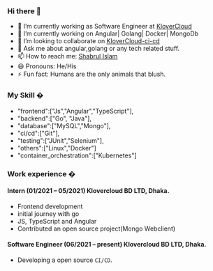   ### Hi there 👋

  - 🔭 I’m currently working as Software Engineer at <a href="https://klovercloud.com/" rel="nofollow">KloverCloud</a>
  - 🌱 I’m currently working on Angular| Golang| Docker| MongoDb
  - 👯 I’m looking to collaborate on <a href="https://github.com/klovercloud-ci-cd" rel="nofollow">KloverCloud-ci-cd</a>
  - 💬 Ask me about angular,golang or any tech related stuff.
  - 📫 How to reach me: <a href="https://www.linkedin.com/in/md-shabrul-islam-235baa194/" rel="nofollow">Shabrul Islam</a>
  - 😄 Pronouns: He/His
  - ⚡ Fun fact: Humans are the only animals that blush.


  ### My Skill �
  - "frontend":["Js","Angular","TypeScript"],
  - "backend":["Go", "Java"],
  - "database":["MySQL","Mongo"],
  - "ci/cd":["Git"],
  - "testing":["JUnit","Selenium"],
  - "others":["Linux","Docker"]
  - "container_orchestration":["Kubernetes"]


### Work experience �
 #### Intern (01/2021 – 05/2021) Klovercloud BD LTD, Dhaka.

- Frontend development
- initial journey with go
- JS, TypeScript and Angular
- Contributed an open source project(Mongo Webclient)
  
  
  
  
 #### Software Engineer (06/2021 – present) Klovercloud BD LTD, Dhaka.

- Developing a open source ```CI/CD```.
